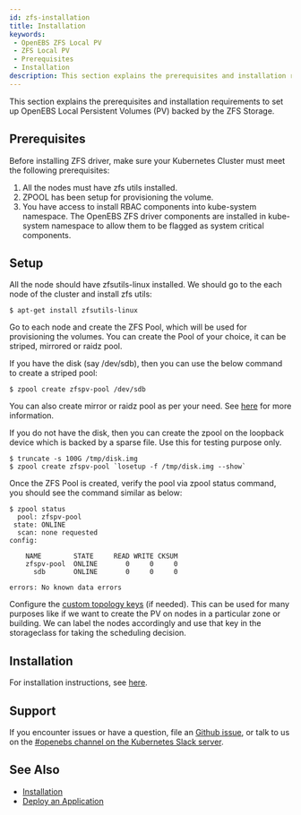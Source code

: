 ```yaml
---
id: zfs-installation
title: Installation
keywords:
 - OpenEBS ZFS Local PV
 - ZFS Local PV
 - Prerequisites
 - Installation
description: This section explains the prerequisites and installation requirements to set up OpenEBS Local Persistent Volumes (PV) backed by the ZFS Storage. 
---
```


This section explains the prerequisites and installation requirements to set up OpenEBS Local Persistent Volumes (PV) backed by the ZFS Storage. 

## Prerequisites

Before installing ZFS driver, make sure your Kubernetes Cluster must meet the following prerequisites:

1. All the nodes must have zfs utils installed.
2. ZPOOL has been setup for provisioning the volume.
3. You have access to install RBAC components into kube-system namespace. The OpenEBS ZFS driver components are installed in kube-system namespace to allow them to be flagged as system critical components.

## Setup

All the node should have zfsutils-linux installed. We should go to the each node of the cluster and install zfs utils:

```
$ apt-get install zfsutils-linux
```

Go to each node and create the ZFS Pool, which will be used for provisioning the volumes. You can create the Pool of your choice, it can be striped, mirrored or raidz pool.

If you have the disk (say /dev/sdb), then you can use the below command to create a striped pool:

```
$ zpool create zfspv-pool /dev/sdb
```

You can also create mirror or raidz pool as per your need. See [here](https://github.com/openzfs/zfs) for more information.

If you do not have the disk, then you can create the zpool on the loopback device which is backed by a sparse file. Use this for testing purpose only.

```
$ truncate -s 100G /tmp/disk.img
$ zpool create zfspv-pool `losetup -f /tmp/disk.img --show`
```

Once the ZFS Pool is created, verify the pool via zpool status command, you should see the command similar as below:

```
$ zpool status
  pool: zfspv-pool
 state: ONLINE
  scan: none requested
config:

	NAME        STATE     READ WRITE CKSUM
	zfspv-pool  ONLINE       0     0     0
	  sdb       ONLINE       0     0     0

errors: No known data errors
```

Configure the [custom topology keys](../../../faqs/faqs.md#how-to-add-custom-topology-key-to-local-pv-zfs-driver) (if needed). This can be used for many purposes like if we want to create the PV on nodes in a particular zone or building. We can label the nodes accordingly and use that key in the storageclass for taking the scheduling decision.

## Installation

For installation instructions, see [here](../../quickstart-guide/installation.md).

## Support

If you encounter issues or have a question, file an [Github issue](https://github.com/openebs/openebs/issues/new), or talk to us on the [#openebs channel on the Kubernetes Slack server](https://kubernetes.slack.com/messages/openebs/).

## See Also

- [Installation](../../../quickstart-guide/installation.md)
- [Deploy an Application](../../../quickstart-guide/deploy-a-test-application.md)

